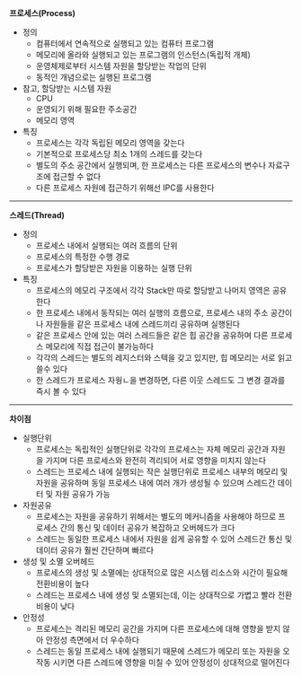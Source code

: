 **프로세스(Process)**

- 정의
    - 컴퓨터에서 연속적으로 실행되고 있는 컴퓨터 프로그램
    - 메모리에 올라와 실행되고 있는 프로그램의 인스턴스(독립적 개체)
    - 운영체제로부터 시스템 자원을 할당받는 작업의 단위
    - 동적인 개념으로는 실행된 프로그램
- 참고, 할당받는 시스템 자원
    - CPU
    - 운영되기 위해 필요한 주소공간
    - 메모리 영역
- 특징
    - 프로세스는 각각 독립된 메모리 영역을 갖는다
    - 기본적으로 프로세스당 최소 1개의 스레드를 갖는다
    - 별도의 주소 공간에서 실행되며, 한 프로세스는 다른 프로세스의 변수나 자료구조에 접근할 수 없다
    - 다른 프로세스 자원에 접근하기 위해선 IPC를 사용한다

---

**스레드(Thread)**

- 정의
    - 프로세스 내에서 실행되는 여러 흐름의 단위
    - 프로세스의 특정한 수행 경로
    - 프로세스가 할당받은 자원을 이용하는 실행 단위
- 특징
    - 프로세스의 메모리 구조에서 각각 Stack만 따로 할당받고 나머지 영역은 공유한다
    - 한 프로세스 내에서 동작되는 여러 실행의 흐름으로, 프로세스 내의 주소 공간이나 자원들을 같은 프로세스 내에 스레드끼리 공유하며 실행된다
    - 같은 프로세스 안에 있는 여러 스레드들은 같은 힙 공간을 공유하며 다른 프로세스 메모리에 직접 접근이 불가능하다
    - 각각의 스레드는 별도의 레지스터와 스텍을 갖고 있지만, 힙 메모리는 서로 읽고 쓸수 있다
    - 한 스레드가 프로세스 자웡ㄴ을 변경하면, 다른 이웃 스레드도 그 변경 결과를 즉시 볼 수 있다

---

**차이점**

- 실행단위
    - 프로세스는 독립적인 실행단위로 각각의 프로세스는 자체 메모리 공간과 자원을 가지며 다른 프로세스와 완전히 격리되어 서로 영향을 미치지 않는다
    - 스레드는 프로세스 내에 실행되는 작은 실행단위로 프로세스 내부의 메모리 및 자원을 공유하며 동일 프로세스 내에 여러 개가 생성될 수 있으며 스레드간 데이터 및 자원 공유가 가능
- 자원공유
    - 프로세스는 자원을 공유하기 위해서는 별도의 메커니즘을 사용해야 하므로 프로세스 간의 통신 및 데이터 공유가 복잡하고 오버헤드가 크다
    - 스레드는 동일한 프로세스 내에서 자원을 쉽게 공유할 수 있어 스레드간 통신 및 데이터 공유가 훨씬 간단하며 빠르다
- 생성 및 소멸 오버헤드
    - 프로세스의 생성 및 소멸에는 상대적으로 많은 시스템 리소스와 시간이 필요해 전환비용이 높다
    - 스레드는 프로세스 내에 생성 및 소멸되는데, 이는 상대적으로 가볍고 빨라 전환비용이 낮다
- 안정성
    - 프로세스는 격리된 메모리 공간을 가지며 다른 프로세스에 대해 영향을 받지 않아 안정성 측면에서 더 우수하다
    - 스레드는 동일 프로세스 내에 실행되기 때문에 스레드가 메모리 또는 자원을 오작동 시키면 다른 스레드에 영향을 미칠 수 있어 안정성이 상대적으로 떨어진다